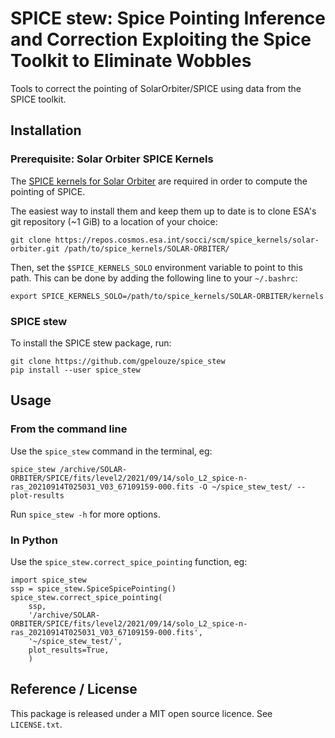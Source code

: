 # SPICE stew: Spice Pointing Inference and Correction Exploiting the Spice Toolkit to Eliminate Wobbles

Tools to correct the pointing of SolarOrbiter/SPICE using data from the SPICE
toolkit.

## Installation

### Prerequisite: Solar Orbiter SPICE Kernels

The [SPICE kernels for Solar Orbiter][solo-spice-kernels] are required in order
to compute the pointing of SPICE.

The easiest way to install them and keep them up to date is to clone ESA's git
repository (~1 GiB) to a location of your choice:

```
git clone https://repos.cosmos.esa.int/socci/scm/spice_kernels/solar-orbiter.git /path/to/spice_kernels/SOLAR-ORBITER/
```

Then, set the `$SPICE_KERNELS_SOLO` environment variable to point to this path.
This can be done by adding the following line to your `~/.bashrc`:

```
export SPICE_KERNELS_SOLO=/path/to/spice_kernels/SOLAR-ORBITER/kernels
```

[solo-spice-kernels]: https://www.cosmos.esa.int/web/spice/solar-orbiter


### SPICE stew

To install the SPICE stew package, run:

```
git clone https://github.com/gpelouze/spice_stew
pip install --user spice_stew
```


## Usage

### From the command line

Use the `spice_stew` command in the terminal, eg:

```
spice_stew /archive/SOLAR-ORBITER/SPICE/fits/level2/2021/09/14/solo_L2_spice-n-ras_20210914T025031_V03_67109159-000.fits -O ~/spice_stew_test/ --plot-results
```

Run `spice_stew -h` for more options.


### In Python

Use the `spice_stew.correct_spice_pointing` function, eg:

```
import spice_stew
ssp = spice_stew.SpiceSpicePointing()
spice_stew.correct_spice_pointing(
    ssp,
    '/archive/SOLAR-ORBITER/SPICE/fits/level2/2021/09/14/solo_L2_spice-n-ras_20210914T025031_V03_67109159-000.fits',
    '~/spice_stew_test/',
    plot_results=True,
    )
```


## Reference / License

This package is released under a MIT open source licence. See `LICENSE.txt`.
